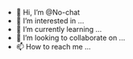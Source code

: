 - 👋 Hi, I’m @No-chat
- 👀 I’m interested in ...
- 🌱 I’m currently learning ...
- 💞️ I’m looking to collaborate on ...
- 📫 How to reach me ...

